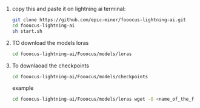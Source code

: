 
1. copy this and paste it on lightning ai terminal:
    ```sh
    git clone https://github.com/epic-miner/fooocus-lightning-ai.git
    cd fooocus-lightning-ai
    sh start.sh
    ```
2. TO download the models loras
   ```sh
   cd fooocus-lightning-ai/Fooocus/models/loras
   ```
3. To downlaoad the checkpoints
   ```sh
   cd fooocus-lightning-ai/Fooocus/models/checkpoints
   ```

   example
   ```sh
   cd fooocus-lightning-ai/Fooocus/models/loras wget -O <name_of_the_file> <link_from_civitai>
